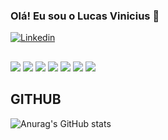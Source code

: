 ### Olá! Eu sou o Lucas Vinicius 🤙

[![Linkedin](https://img.shields.io/badge/LinkedIn-0077B5?style=for-the-badge&logo=linkedin&logoColor=white)](linkedin.com/in/lucas-vinicius-silva-686157219)

##
![](https://img.shields.io/badge/‎-JavaScript-F7DF1E?logo=javascript&logoColor=white&style=plastic)
![](https://img.shields.io/badge/‎-HTML-CC342D?logo=html5&logoColor=white&style=plastic)
![](https://img.shields.io/badge/‎-CSS-1572B6?logo=css3&logoColor=white&style=plastic)
![](https://img.shields.io/badge/‎-NodeJS-339933?logo=Node.js&logoColor=white&style=plastic)
![](https://img.shields.io/badge/‎-Git-F05032?logo=git&logoColor=white&style=plastic)
![](https://img.shields.io/badge/‎-GitHub-181717?logo=github&logoColor=white&style=plastic)
![](https://img.shields.io/badge/‎-VS%20Code-007ACC?logo=visual-studio-code&logoColor=white&style=plastic)

## GITHUB
![Anurag's GitHub stats](https://github-readme-stats.vercel.app/api?username=lucasvinip&show_icons=true&theme=radical)


